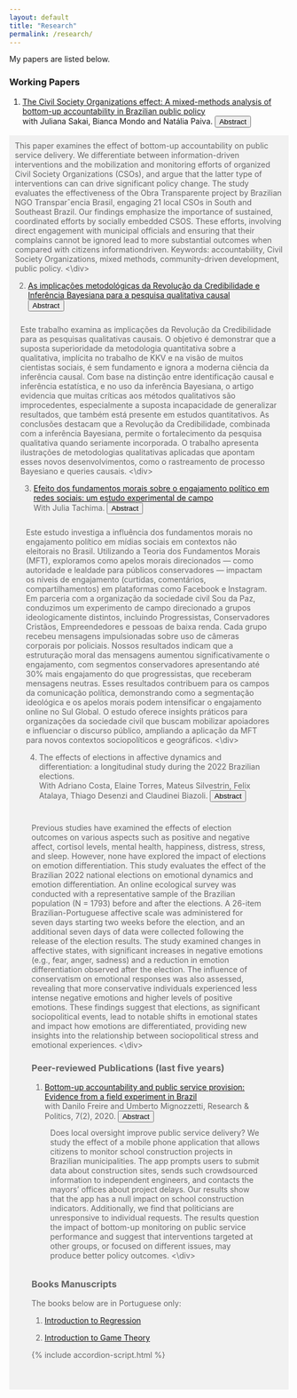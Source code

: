 ```yaml
---
layout: default
title: "Research"
permalink: /research/
---
```


My papers are listed below.

### Working Papers
1. [The Civil Society Organizations effect: A mixed-methods analysis of bottom-up accountability in Brazilian public policy](https://osf.io/preprints/socarxiv/s82dn) <br> 
with Juliana Sakai, Bianca Mondo and Natália Paiva.
<button class="accordion"> Abstract </button>
<div class="panel" style="background-color: #F1F1F1; color: #666; padding: 10px;">
This paper examines the effect of bottom-up accountability on public service delivery. We differentiate between information-driven interventions and the mobilization and monitoring efforts of organized Civil Society Organizations (CSOs), and argue that the latter type of interventions can can drive significant policy change. The study evaluates the effectiveness of the Obra Transparente project by Brazilian NGO Transparˆencia Brasil, engaging 21 local CSOs in South and Southeast Brazil. Our findings emphasize the importance of sustained, coordinated efforts by socially embedded CSOS. These efforts, involving direct engagement with municipal officials and ensuring that their complains cannot be ignored lead to more substantial outcomes when compared with citizens informationdriven. Keywords: accountability, Civil Society Organizations, mixed methods, community-driven development, public policy. 
<\div>

2. [As implicações metodológicas da Revolução da Credibilidade e Inferência Bayesiana para a pesquisa qualitativa causal](https://github.com/mgaldino/quali-credibility/blob/main/paper_dados_format_quali_v4.pdf) <br>
<button class="accordion"> Abstract </button>
<div class="panel" style="background-color: #F1F1F1; color: #666; padding: 10px;">
Este trabalho examina as implicações da Revolução da Credibilidade para as pesquisas qualitativas causais. O objetivo é demonstrar que a suposta superioridade da metodologia quantitativa sobre a qualitativa, implícita no trabalho de KKV e na visão de muitos cientistas sociais, é sem fundamento e ignora a moderna ciência da inferência causal. Com base na distinção entre identificação causal e inferência estatística, e no uso da inferência Bayesiana, o artigo evidencia que muitas críticas aos métodos qualitativos são improcedentes, especialmente a suposta incapacidade de generalizar resultados, que também está presente em estudos quantitativos. As conclusões destacam que a Revolução da Credibilidade, combinada com a inferência Bayesiana, permite o fortalecimento da pesquisa qualitativa quando seriamente incorporada. O trabalho apresenta ilustrações de metodologias qualitativas aplicadas que apontam esses novos desenvolvimentos, como o rastreamento de processo Bayesiano e queries causais. <\div>

3. [Efeito dos fundamentos morais sobre o engajamento político em redes sociais: um estudo experimental de campo](https://github.com/juliatachima/MFT_IC/blob/main/Manuscripts/article_MFT_Galdino_Tachima.pdf) <br> 
With Julia Tachima. 
<button class="accordion"> Abstract </button>
<div class="panel" style="background-color: #F1F1F1; color: #666; padding: 10px;">
    Este estudo investiga a influência dos fundamentos morais no engajamento político em mídias sociais em contextos não eleitorais no Brasil. Utilizando a Teoria dos Fundamentos Morais (MFT), exploramos como apelos morais direcionados — como autoridade e lealdade para públicos conservadores — impactam os níveis de engajamento (curtidas, comentários, compartilhamentos) em plataformas como Facebook e Instagram. Em parceria com a organização da sociedade civil Sou da Paz, conduzimos um experimento de campo direcionado a grupos ideologicamente distintos, incluindo Progressistas, Conservadores Cristãos, Empreendedores e pessoas de baixa renda. Cada grupo recebeu mensagens impulsionadas sobre uso de câmeras corporais por policiais. Nossos resultados indicam que a estruturação moral das mensagens aumentou significativamente o engajamento, com segmentos conservadores apresentando até 30% mais engajamento do que progressistas, que receberam mensagens neutras. Esses resultados contribuem para os campos da comunicação política, demonstrando como a segmentação ideológica e os apelos morais podem intensificar o engajamento online no Sul Global. O estudo oferece insights práticos para organizações da sociedade civil que buscam mobilizar apoiadores e influenciar o discurso público, ampliando a aplicação da MFT para novos contextos sociopolíticos e geográficos. 
<\div>
    
4. The effects of elections in affective dynamics and differentiation: a longitudinal study during the 2022 Brazilian elections. <br> 
With Adriano Costa, Elaine Torres, Mateus Silvestrin,  Felix Atalaya, Thiago Desenzi and Claudinei Biazoli. 
<button class="accordion"> Abstract </button>
<div class="panel" style="background-color: #F1F1F1; color: #666; padding: 10px;">

Previous studies have examined the effects of election outcomes on various aspects such as positive and negative affect, cortisol levels, mental health, happiness, distress, stress, and sleep. However, none have explored the impact of elections on emotion differentiation. This study evaluates the effect of the Brazilian 2022 national elections on emotional dynamics and emotion differentiation. An online ecological survey was conducted with a representative sample of the Brazilian population (N = 1793) before and after the elections. A 26-item Brazilian-Portuguese affective scale was administered for seven days starting two weeks before the election, and an additional seven days of data were collected following the release of the election results. The study examined changes in affective states, with significant increases in negative emotions (e.g., fear, anger, sadness) and a reduction in emotion differentiation observed after the election. The influence of conservatism on emotional responses was also assessed, revealing that more conservative individuals experienced less intense negative emotions and higher levels of positive emotions. These findings suggest that elections, as significant sociopolitical events, lead to notable shifts in emotional states and impact how emotions are differentiated, providing new insights into the relationship between sociopolitical stress and emotional experiences. 
<\div>

### Peer-reviewed Publications (last five years)

1. [Bottom-up accountability and public service provision: Evidence from a field experiment in Brazil](https://journals.sagepub.com/doi/full/10.1177/2053168020914444) <br>
with Danilo Freire and Umberto Mignozzetti, Research & Politics, 7(2), 2020. <button class="accordion"> Abstract </button>
    <div class="panel" style="background-color: #F1F1F1; color: #666; padding: 10px;"> Does local oversight improve public service delivery? We study the effect of a mobile phone application that allows citizens to monitor school construction projects in Brazilian municipalities. The app prompts users to submit data about construction sites, sends such crowdsourced information to independent engineers, and contacts the mayors’ offices about project delays. Our results show that the app has a null impact on school construction indicators. Additionally, we find that politicians are unresponsive to individual requests. The results question the impact of bottom-up monitoring on public service performance and suggest that interventions targeted at other groups, or focused on different issues, may produce better policy outcomes. <\div>


### Books Manuscripts

The books below are in Portuguese only:

1. [Introduction to Regression](https://mgaldino.github.io/book-regression/)

2. [Introduction to Game Theory](https://mgaldino.github.io/Teoria-dos-Jogos/)


{% include accordion-script.html %}
